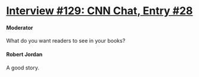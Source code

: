 # [Interview #129: CNN Chat, Entry #28](https://www.theoryland.com/intvmain.php?i=129#28)

#### Moderator

What do you want readers to see in your books?

#### Robert Jordan

A good story.

